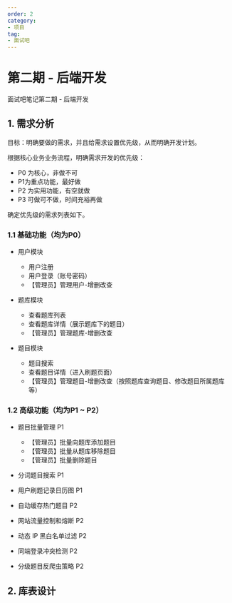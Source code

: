 ```yaml
---
order: 2
category: 
- 项目
tag: 
- 面试吧
---
```


# 第二期 - 后端开发

面试吧笔记第二期 - 后端开发

<!-- more -->

## 1. 需求分析

目标：明确要做的需求，并且给需求设置优先级，从而明确开发计划。

根据核心业务业务流程，明确需求开发的优先级：
- P0 为核心，非做不可
- P1为重点功能，最好做
- P2 为实用功能，有空就做
- P3 可做可不做，时间充裕再做

确定优先级的需求列表如下。

### 1.1 基础功能（均为P0）

- 用户模块
  - 用户注册
  - 用户登录（账号密码）
  - 【管理员】管理用户-增删改查

- 题库模块
  - 查看题库列表
  - 查看题库详情（展示题库下的题目）
  - 【管理员】管理题库-增删改查

- 题目模块
  - 题目搜索
  - 查看题目详情（进入刷题页面）
  - 【管理员】管理题目-增删改查（按照题库查询题目、修改题目所属题库等）

### 1.2 高级功能（均为P1 ~ P2）

- 题目批量管理 P1

  - 【管理员】批量向题库添加题目
  - 【管理员】批量从题库移除题目
  - 【管理员】批量删除题目

- 分词题目搜索 P1

- 用户刷题记录日历图 P1

- 自动缓存热门题目 P2

- 网站流量控制和熔断 P2

- 动态 IP 黑白名单过滤 P2

- 同端登录冲突检测 P2

- 分级题目反爬虫策略 P2

## 2. 库表设计



